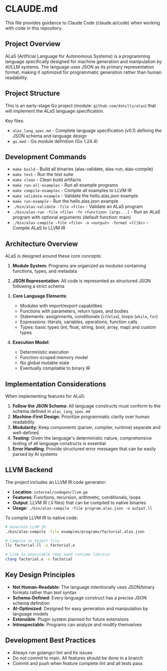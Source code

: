 # CLAUDE.md

This file provides guidance to Claude Code (claude.ai/code) when working with code in this repository.

## Project Overview

ALaS (Artificial Language for Autonomous Systems) is a programming language specifically designed for machine generation and manipulation by AI/LLM systems. The language uses JSON as its primary representation format, making it optimized for programmatic generation rather than human readability.

## Project Structure

This is an early-stage Go project (module: `github.com/dshills/alas`) that will implement the ALaS language specification.

Key files:
- `alas_lang_spec.md` - Complete language specification (v0.1) defining the JSON schema and language design
- `go.mod` - Go module definition (Go 1.24.4)

## Development Commands

- `make build` - Build all binaries (alas-validate, alas-run, alas-compile)
- `make test` - Run the test suite
- `make clean` - Clean build artifacts
- `make run-all-examples` - Run all example programs
- `make compile-examples` - Compile all examples to LLVM IR
- `make validate-example` - Validate the hello.alas.json example
- `make run-example` - Run the hello.alas.json example
- `./bin/alas-validate -file <file>` - Validate an ALaS program
- `./bin/alas-run -file <file> -fn <function> [args...]` - Run an ALaS program with optional arguments (default function: main)
- `./bin/alas-compile -file <file> -o <output> -format <ll|bc>` - Compile ALaS to LLVM IR

## Architecture Overview

ALaS is designed around these core concepts:

1. **Module System**: Programs are organized as modules containing functions, types, and metadata
2. **JSON Representation**: All code is represented as structured JSON following a strict schema
3. **Core Language Elements**:
   - Modules with import/export capabilities
   - Functions with parameters, return types, and bodies
   - Statements: assignments, conditionals (`if`/`else`), loops (`while`, `for`)
   - Expressions: literals, variables, operations, function calls
   - Types: basic types (int, float, string, bool, array, map) and custom types

4. **Execution Model**:
   - Deterministic execution
   - Function-scoped memory model
   - No global mutable state
   - Eventually compilable to binary IR

## Implementation Considerations

When implementing features for ALaS:

1. **Follow the JSON Schema**: All language constructs must conform to the schema defined in `alas_lang_spec.md`
2. **Machine-First Design**: Prioritize programmatic clarity over human readability
3. **Modularity**: Keep components (parser, compiler, runtime) separate and well-defined
4. **Testing**: Given the language's deterministic nature, comprehensive testing of all language constructs is essential
5. **Error Handling**: Provide structured error messages that can be easily parsed by AI systems

## LLVM Backend

The project includes an LLVM IR code generator:

- **Location**: `internal/codegen/llvm.go`
- **Features**: Functions, recursion, arithmetic, conditionals, loops
- **Output**: LLVM IR (.ll files) that can be compiled to native binaries
- **Usage**: `./bin/alas-compile -file program.alas.json -o output.ll`

To compile LLVM IR to native code:
```bash
# Generate LLVM IR
./bin/alas-compile -file examples/programs/factorial.alas.json

# Compile to object file
llc factorial.ll -o factorial.o

# Link to executable (may need runtime library)
clang factorial.o -o factorial
```

## Key Design Principles

- **Not Human-Readable**: The language intentionally uses JSON/binary formats rather than text syntax
- **Schema-Defined**: Every language construct has a precise JSON schema definition
- **AI-Optimized**: Designed for easy generation and manipulation by language models
- **Extensible**: Plugin system planned for future extensions
- **Introspectable**: Programs can analyze and modify themselves

## Development Best Practices

- Always run golangci-lint and fix issues
- Do not commit to main. All features should be done in a branch
- Commit and push when feature complete lint and all tests pass
